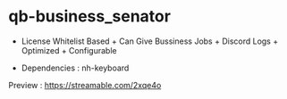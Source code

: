 # qb-business_senator
+ License Whitelist Based + Can Give Bussiness Jobs + Discord Logs  + Optimized  + Configurable

- Dependencies : nh-keyboard

Preview : https://streamable.com/2xqe4o
